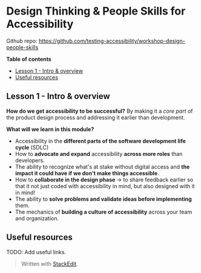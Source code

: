# Design Thinking & People Skills for Accessibility

Github repo: https://github.com/testing-accessibility/workshop-design-people-skills

**Table of contents**
- [Lesson 1 - Intro & overview](#lesson-1---intro--overview)
- [Useful resources](#useful-resources)

## Lesson 1 - Intro & overview

**How do we get accessibility to be successful?**
By making it a _core part_ of the product design process and addressing it earlier than development.

**What will we learn in this module?**
- Accessibility in the **different parts of the software development life cycle** (SDLC)
- How to **advocate and expand** accessibility **across more roles** than developers.
- The ability to recognize what's at stake without digital access and **the impact it could have if we don't make things accessible**.
- How to **collaborate in the design phase** → to share feedback earlier so that it not just coded with accessibility in mind, but also designed with it in mind!
- The ability to **solve problems and validate ideas before implementing** them.
- The mechanics of **building a culture of accessibility** across your team and organization.

## Useful resources
TODO: Add useful links.

> Written with [StackEdit](https://stackedit.io/).
<!--stackedit_data:
eyJoaXN0b3J5IjpbNDg1NTkyNzk5LC0xOTI1NzU0NDIwXX0=
-->